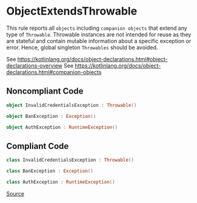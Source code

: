 # ObjectExtendsThrowable

This rule reports all `objects` including `companion objects` that extend any type of
`Throwable`. Throwable instances are not intended for reuse as they are stateful and contain
mutable information about a specific exception or error. Hence, global singleton `Throwables`
should be avoided.

See https://kotlinlang.org/docs/object-declarations.html#object-declarations-overview
See https://kotlinlang.org/docs/object-declarations.html#companion-objects

## Noncompliant Code

```kotlin
object InvalidCredentialsException : Throwable()

object BanException : Exception()

object AuthException : RuntimeException()
```
## Compliant Code

```kotlin
class InvalidCredentialsException : Throwable()

class BanException : Exception()

class AuthException : RuntimeException()
```

[Source](https://detekt.dev/docs/rules/exceptions#objectextendsthrowable)
